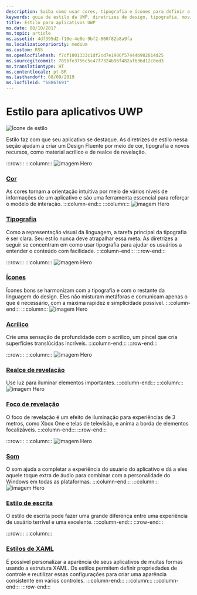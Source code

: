 ```yaml
---
description: Saiba como usar cores, tipografia e ícones para definir a personalidade do seu aplicativo UWP com o guia de estilo UWP.
keywords: guia de estilo da UWP, diretrizes de design, tipografia, movimento, som, movimento, desenvolvimento de aplicativos
title: Estilo para aplicativos UWP
ms.date: 08/10/2017
ms.topic: article
ms.assetid: 4df395d2-f10e-4e0e-9bf2-660f82b8a9fa
ms.localizationpriority: medium
ms.custom: RS5
ms.openlocfilehash: f7cf1001333c1df2cd7e1906f57444b982814d25
ms.sourcegitcommit: 789bfe3756c5c47f7324b96f482af636d12c0ed3
ms.translationtype: HT
ms.contentlocale: pt-BR
ms.lasthandoff: 08/09/2019
ms.locfileid: "68867691"
---
```

# <a name="style-for-uwp-apps"></a>Estilo para aplicativos UWP

![Ícone de estilo](../images/style-2x.png)

Estilo faz com que seu aplicativo se destaque. As diretrizes de estilo nessa seção ajudam a criar um Design Fluente por meio de cor, tipografia e novos recursos, como material acrílico e de realce de revelação.

:::row:::
    :::column:::
![imagem Hero](images/header-color.svg)
### <a name="colorcolormd"></a>[Cor](color.md)
As cores tornam a orientação intuitiva por meio de vários níveis de informações de um aplicativo e são uma ferramenta essencial para reforçar o modelo de interação.
    :::column-end:::
    :::column:::
![imagem Hero](images/header-typography.svg)
### <a name="typographytypographymd"></a>[Tipografia](typography.md)
Como a representação visual da linguagem, a tarefa principal da tipografia é ser clara. Seu estilo nunca deve atrapalhar essa meta. As diretrizes a seguir se concentram em como usar tipografia para ajudar os usuários a entender o conteúdo com facilidade. 
    :::column-end:::
:::row-end:::

:::row:::
    :::column:::
![imagem Hero](images/header-icons.svg)
### <a name="iconsiconsmd"></a>[Ícones](icons.md)
Ícones bons se harmonizam com a tipografia e com o restante da linguagem do design. Eles não misturam metáforas e comunicam apenas o que é necessário, com a máxima rapidez e simplicidade possível.
    :::column-end:::
    :::column:::
![imagem Hero](images/header-acrylic.svg)
### <a name="acrylicacrylicmd"></a>[Acrílico](acrylic.md)
Crie uma sensação de profundidade com o acrílico, um pincel que cria superfícies translúcidas incríveis.
    :::column-end:::
:::row-end:::

:::row:::
    :::column:::
![imagem Hero](images/header-reveal-highlight.svg)
### <a name="reveal-highlightrevealmd"></a>[Realce de revelação](reveal.md)
Use luz para iluminar elementos importantes.
    :::column-end:::
    :::column:::
![imagem Hero](images/header-reveal-focus.svg)
### <a name="reveal-focusreveal-focusmd"></a>[Foco de revelação](reveal-focus.md)
O foco de revelação é um efeito de iluminação para experiências de 3 metros, como Xbox One e telas de televisão, e anima a borda de elementos focalizáveis.
    :::column-end:::
:::row-end:::

:::row:::
    :::column:::
![imagem Hero](images/header-sound.svg)
### <a name="soundsoundmd"></a>[Som](sound.md)
O som ajuda a completar a experiência do usuário do aplicativo e dá a eles aquele toque extra de áudio para combinar com a personalidade do Windows em todas as plataformas.
    :::column-end:::
    :::column:::
![imagem Hero](images/header-writing-style.gif)
### <a name="writing-stylewriting-stylemd"></a>[Estilo de escrita](writing-style.md)
O estilo de escrita pode fazer uma grande diferença entre uma experiência de usuário terrível e uma excelente.
    :::column-end:::
:::row-end:::

:::row:::
    :::column:::
### <a name="xaml-stylescontrols-and-patternsxaml-stylesmd"></a>[Estilos de XAML](../controls-and-patterns/xaml-styles.md)
É possível personalizar a aparência de seus aplicativos de muitas formas usando a estrutura XAML. Os estilos permitem definir propriedades de controle e reutilizar essas configurações para criar uma aparência consistente em vários controles.
    :::column-end:::
    :::column:::
    :::column-end:::
:::row-end:::
